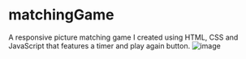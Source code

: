 # matchingGame
A responsive picture matching game I created using HTML, CSS and JavaScript that features a timer and play again button.
![image](https://user-images.githubusercontent.com/80427681/122619411-5ff00200-d05e-11eb-9c37-4a80c2dbd2fa.png)



